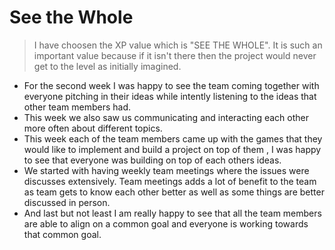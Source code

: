 # See the Whole

> I have choosen the XP value which is "SEE THE WHOLE". 
> It is such an important value because if it isn't there then the project would never get to the level as initially imagined.

- For the second week I was happy to see the team coming together with everyone pitching in their ideas while intently listening to the ideas that other team members had.
- This week we also saw us communicating and interacting each other more often about different topics.
- This week each of the team members came up with the games that they would like to implement and build a project on top of them , I was happy to see that everyone was building on top of each others ideas.
- We started with having weekly team meetings where the issues were discusses extensively. Team meetings adds a lot of benefit to the team as team gets to know each other better as well as some things are better discussed in person.
- And last but not least I am really happy to see that all the team members are able to align on a common goal and everyone is working towards that common goal.


  


